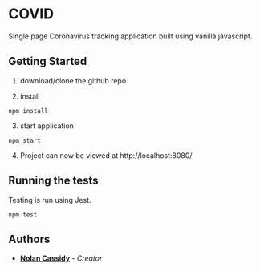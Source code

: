 # COVID

Single page Coronavirus tracking application built using vanilla javascript.

## Getting Started

1. download/clone the github repo

2. install
```
npm install
```

3. start application
```
npm start
```

4. Project can now be viewed at http://localhost:8080/

## Running the tests

Testing is run using Jest.

```
npm test
```

## Authors

* **[Nolan Cassidy](https://github.com/NolanCassidy)** - *Creator*
